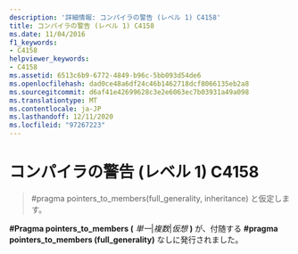 ```yaml
---
description: '詳細情報: コンパイラの警告 (レベル 1) C4158'
title: コンパイラの警告 (レベル 1) C4158
ms.date: 11/04/2016
f1_keywords:
- C4158
helpviewer_keywords:
- C4158
ms.assetid: 6513c6b9-6772-4849-b96c-5bb093d54de6
ms.openlocfilehash: dad0ce48a6df24c46b1462718dcf8066135eb2a8
ms.sourcegitcommit: d6af41e42699628c3e2e6063ec7b03931a49a098
ms.translationtype: MT
ms.contentlocale: ja-JP
ms.lasthandoff: 12/11/2020
ms.locfileid: "97267223"
---
```

# <a name="compiler-warning-level-1-c4158"></a>コンパイラの警告 (レベル 1) C4158

> #pragma pointers_to_members(full_generality, inheritance) と仮定します。

**#Pragma pointers_to_members (** *単一*&#124;*複数*&#124;*仮想* **)** が、付随する **#pragma pointers_to_members (full_generality)** なしに発行されました。
